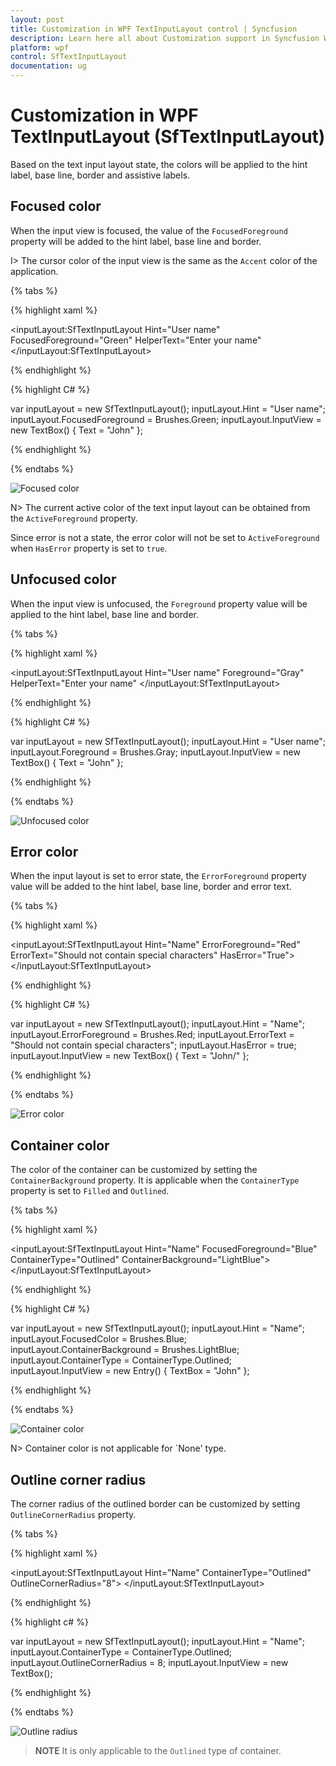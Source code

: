 ```yaml
---
layout: post
title: Customization in WPF TextInputLayout control | Syncfusion
description: Learn here all about Customization support in Syncfusion WPF TextInputLayout (SfTextInputLayout) control and more.
platform: wpf
control: SfTextInputLayout
documentation: ug
---
```


# Customization in WPF TextInputLayout (SfTextInputLayout)

Based on the text input layout state, the colors will be applied to the hint label, base line, border and assistive labels.

## Focused color

When the input view is focused, the value of the `FocusedForeground` property will be added to the hint label, base line and border.

I> The cursor color of the input view is the same as the `Accent` color of the  application.

{% tabs %} 

{% highlight xaml %} 

<inputLayout:SfTextInputLayout
    Hint="User name" 
    FocusedForeground="Green"
    HelperText="Enter your name"
 <TextBox Text="John" />
</inputLayout:SfTextInputLayout>  
 
{% endhighlight %}

{% highlight C# %} 

var inputLayout = new SfTextInputLayout();
inputLayout.Hint = "User name";
inputLayout.FocusedForeground = Brushes.Green;
inputLayout.InputView = new TextBox() { Text = "John" }; 

{% endhighlight %}

{% endtabs %}

![Focused color](Images/Focusedcolor.png)

N> The current active color of the text input layout can be obtained from the `ActiveForeground` property.

Since error is not a state, the error color will not be set to `ActiveForeground` when `HasError` property is set to `true`.

## Unfocused color

When the input view is unfocused, the `Foreground` property value will be applied to the hint label, base line and border.

{% tabs %} 

{% highlight xaml %} 

<inputLayout:SfTextInputLayout
    Hint="User name" 
    Foreground="Gray"
    HelperText="Enter your name"
 <TextBox Text="John" />
</inputLayout:SfTextInputLayout>  
 
{% endhighlight %}

{% highlight C# %} 

var inputLayout = new SfTextInputLayout();
inputLayout.Hint = "User name";
inputLayout.Foreground = Brushes.Gray;
inputLayout.InputView = new TextBox() { Text = "John" }; 

{% endhighlight %}

{% endtabs %}

![Unfocused color](Images/Unfocusedcolor.png)

## Error color

When the input layout is set to error state, the `ErrorForeground` property value will be added to the hint label, base line, border and error text.

{% tabs %} 

{% highlight xaml %} 

<inputLayout:SfTextInputLayout
    Hint="Name" 
    ErrorForeground="Red"
    ErrorText="Should not contain special characters"
    HasError="True">
    <TextBox Text="John/" />
</inputLayout:SfTextInputLayout>  
 
{% endhighlight %}

{% highlight C# %} 

var inputLayout = new SfTextInputLayout();
inputLayout.Hint = "Name";
inputLayout.ErrorForeground = Brushes.Red;
inputLayout.ErrorText = "Should not contain special characters";
inputLayout.HasError = true;
inputLayout.InputView = new TextBox() { Text = "John/" }; 

{% endhighlight %}

{% endtabs %}

![Error color](Images/Errorcolor.png)

## Container color
The color of the container can be customized by setting the `ContainerBackground` property. It is applicable when the `ContainerType` property is set to `Filled` and `Outlined`.

{% tabs %} 

{% highlight xaml %} 

<inputLayout:SfTextInputLayout
    Hint="Name" 
    FocusedForeground="Blue"
    ContainerType="Outlined"
    ContainerBackground="LightBlue">
    <TextBox Text="John" />
</inputLayout:SfTextInputLayout>  
 
{% endhighlight %}

{% highlight C# %} 

var inputLayout = new SfTextInputLayout();
inputLayout.Hint = "Name";
inputLayout.FocusedColor = Brushes.Blue;
inputLayout.ContainerBackground = Brushes.LightBlue;
inputLayout.ContainerType = ContainerType.Outlined;
inputLayout.InputView = new Entry() { TextBox = "John" }; 

{% endhighlight %}

{% endtabs %}

![Container color](Images/Containercolor.png)

N> Container color is not applicable for `None' type.

## Outline corner radius

The corner radius of the outlined border can be customized by setting `OutlineCornerRadius` property.

{% tabs %}

{% highlight xaml %}

<inputLayout:SfTextInputLayout
    Hint="Name" 
    ContainerType="Outlined"
    OutlineCornerRadius="8">
    <TextBox />
</inputLayout:SfTextInputLayout>  
			
{% endhighlight %}

{% highlight c# %}

var inputLayout = new SfTextInputLayout();
inputLayout.Hint = "Name";
inputLayout.ContainerType = ContainerType.Outlined;
inputLayout.OutlineCornerRadius = 8;
inputLayout.InputView = new TextBox(); 

{% endhighlight %}

{% endtabs %}

![Outline radius](Images/outlineradius.png)

>**NOTE**
It is only applicable to the `Outlined` type of container.
